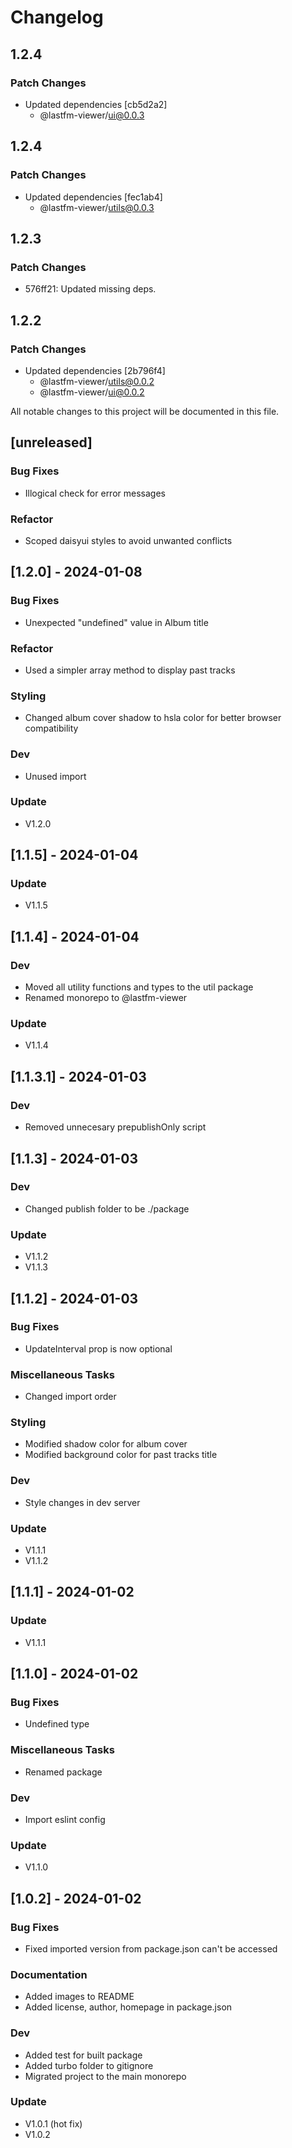 # Changelog

## 1.2.4

### Patch Changes

-   Updated dependencies [cb5d2a2]
    -   @lastfm-viewer/ui@0.0.3

## 1.2.4

### Patch Changes

-   Updated dependencies [fec1ab4]
    -   @lastfm-viewer/utils@0.0.3

## 1.2.3

### Patch Changes

-   576ff21: Updated missing deps.

## 1.2.2

### Patch Changes

-   Updated dependencies [2b796f4]
    -   @lastfm-viewer/utils@0.0.2
    -   @lastfm-viewer/ui@0.0.2

All notable changes to this project will be documented in this file.

## [unreleased]

### Bug Fixes

-   Illogical check for error messages

### Refactor

-   Scoped daisyui styles to avoid unwanted conflicts

## [1.2.0] - 2024-01-08

### Bug Fixes

-   Unexpected "undefined" value in Album title

### Refactor

-   Used a simpler array method to display past tracks

### Styling

-   Changed album cover shadow to hsla color for better browser compatibility

### Dev

-   Unused import

### Update

-   V1.2.0

## [1.1.5] - 2024-01-04

### Update

-   V1.1.5

## [1.1.4] - 2024-01-04

### Dev

-   Moved all utility functions and types to the util package
-   Renamed monorepo to @lastfm-viewer

### Update

-   V1.1.4

## [1.1.3.1] - 2024-01-03

### Dev

-   Removed unnecesary prepublishOnly script

## [1.1.3] - 2024-01-03

### Dev

-   Changed publish folder to be ./package

### Update

-   V1.1.2
-   V1.1.3

## [1.1.2] - 2024-01-03

### Bug Fixes

-   UpdateInterval prop is now optional

### Miscellaneous Tasks

-   Changed import order

### Styling

-   Modified shadow color for album cover
-   Modified background color for past tracks title

### Dev

-   Style changes in dev server

### Update

-   V1.1.1
-   V1.1.2

## [1.1.1] - 2024-01-02

### Update

-   V1.1.1

## [1.1.0] - 2024-01-02

### Bug Fixes

-   Undefined type

### Miscellaneous Tasks

-   Renamed package

### Dev

-   Import eslint config

### Update

-   V1.1.0

## [1.0.2] - 2024-01-02

### Bug Fixes

-   Fixed imported version from package.json can't be accessed

### Documentation

-   Added images to README
-   Added license, author, homepage in package.json

### Dev

-   Added test for built package
-   Added turbo folder to gitignore
-   Migrated project to the main monorepo

### Update

-   V1.0.1 (hot fix)
-   V1.0.2

<!-- generated by git-cliff -->
